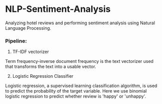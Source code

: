 # NLP-Sentiment-Analysis
Analyzing hotel reviews and performing sentiment analysis using Natural Language Processing. 

### Pipeline:
1. TF-IDF vectorizer

Term frequency-inverse document frequency is the text vectorizer used that transforms the text into a usable vector.

2. Logistic Regression Classifier

Logistic regression, a supervised learning classification algorithm, is used to predict the probability of the target variable. Here we use binomial logistic regression to predict whether review is 'happy' or 'unhappy'.
